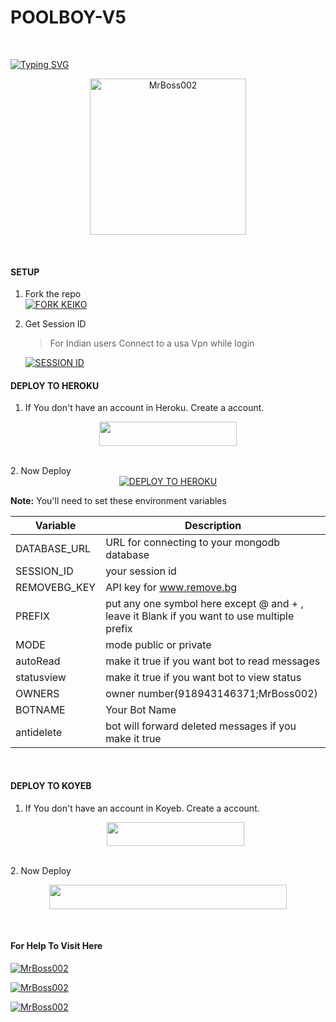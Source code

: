 # POOLBOY-V5
</br>

<a href="https://files.catbox.moe/5f5sjg.jpeg"><img src="https://readme-typing-svg.demolab.com?font=bold&size=55&pause=1000&color=red&center=true&width=910&height=100&lines=I'M+POOLBOY-V5;MULTI+FUNCTIONAL;WHATSAPP+BOT;MADE+WITH+LOVE🦋;CODED+BY+MRBOSS002" alt="Typing SVG" /></a>
  
<p align="center">  
  <a href="https://wa.me/+918943146371?text=HEY+VRO+BIG+FAN+VRO😝">
    <img alt=MrBoss002 height="250" src="https://mrboss002.github.io/View-/KEIKO5.png" width="250">
   
</a> 

</p>

</br>

#### SETUP

1. Fork the repo
    <br>
<a href='https://github.com/mrboss002/POOLBOY-V5/fork' target="_blank"><img alt='FORK KEIKO' src='https://img.shields.io/badge/Fork Repo-100000?style=for-the-badge&logo=scan&logoColor=white&labelColor=black&color=black'/></a>



2. Get Session ID
   <br>
   > For Indian users Connect to a usa Vpn while login
    
     <a href='https://ameenintv5.onrender.com/code' target="_blank"><img alt='SESSION ID' src='https://img.shields.io/badge/Session_id-100000?style=for-the-badge&logo=scan&logoColor=white&labelColor=black&color=black'/></a>

#### DEPLOY TO HEROKU

1. If You don't have an account in Heroku. Create a account.
    <br>
<p align="center"><a href="https://signup.heroku.com"> <img src="https://img.shields.io/badge/heroku%20Account-blue?style=for-the-badge&logo=heroku" width="220" height="38.45"/></a></p>
<br>
2. Now Deploy
   <br>
 <div align="center">
  <a href="https://heroku.com/deploy?template=https://github.com/MrBoss002/POOLBOY-V5">
    <img src="https://www.herokucdn.com/deploy/button.svg" alt="DEPLOY TO HEROKU">
  </a>
</div>

**Note:** You'll need to set these environment variables 

| Variable | Description 
|---|---|
| DATABASE_URL | URL for connecting to your mongodb database | 
| SESSION_ID | your session id | 
| REMOVEBG_KEY | API key for www.remove.bg | 
| PREFIX | put any one symbol here except @ and + , leave it Blank if you want to use multiple prefix |
| MODE | mode public or private |
| autoRead | make it true if you want bot to read messages |
| statusview | make it true if you want bot to view status | 
| OWNERS | owner number(918943146371;MrBoss002) | 
| BOTNAME | Your Bot Name | 
| antidelete | bot will forward deleted messages if you make it true | 

</div>
<br>

#### DEPLOY TO KOYEB

1. If You don't have an account in Koyeb. Create a account.
    <br>
    <p align="center"><a href="https://app.koyeb.com"> <img src="https://img.shields.io/badge/koyeb%20Account-blue?style=for-the-badge&logo=koyeb" width="220" height="38.45"/></a></p>
<br>
2. Now Deploy
 <br>
  <p align="center"><a href="https://app.koyeb.com/services/deploy/?type=git&repository=https%3A%2F%2Fgithub.com%2FAmeenRepo%2FKEIKO-V5&branch=main&name=keikov5&builder=dockerfile&args=npm&args=start&ports=8000%3Bhttp%3B%2F&env%5BSESSION_ID%5D=your_session"> <img src="https://www.koyeb.com/static/images/deploy/button.svg" width="380" height="38.45"/></a></p>
  <br>
  
#### For Help To Visit Here

<a href='https://instagram.com/mrboss002_' target="_blank"><img alt='MrBoss002' src='https://img.shields.io/badge/-MrBoss002-white?style=for-the-badge&logo=instagram&logoColor=pink'/></a>
<br>

<a href='https://wa.me/918943146371?text=Hey🌠!+Want+Help' target="_blank"><img alt='MrBoss002' src='https://img.shields.io/badge/-MrBoss002-white?style=for-the-badge&logo=whatsapp&logoColor=green'/></a>
<br>

<a href='https://github.com/MrBoss002' target="_blank"><img alt='MrBoss002' src='https://img.shields.io/badge/-MrBoss002-white?style=for-the-badge&logo=github&logoColor=black'/></a>
<br>
